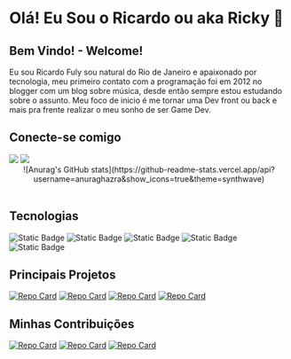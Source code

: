<div>
    <h1>Olá! Eu Sou o Ricardo ou aka Ricky 🖖</h1>
    <h2>Bem Vindo! - Welcome!  </h2>
    <p> 
        Eu sou Ricardo Fuly sou natural do Rio de Janeiro e apaixonado por tecnologia, meu primeiro contato com a programação foi em 2012 no blogger com um blog sobre música, desde então sempre estou estudando sobre o assunto. Meu foco de inicio é me tornar uma Dev front ou back e mais pra frente realizar o meu sonho de ser Game Dev.
    </p>
</div>

   <h2>Conecte-se comigo</h2>
   <a href="https://www.linkedin.com/in/ricardofuly/" target="_blank"><img src="https://img.shields.io/badge/-LinkedIn-%230077B5?style=for-the-badge&logo=linkedin&logoColor=white" target="_blank"></a> 
    <a href = "mailto:lricardofs@gmail.com"><img src="https://img.shields.io/badge/-Gmail-%23333?style=for-the-badge&logo=gmail&logoColor=white" target="_blank"></a>

  <br>
    <div align="center">
    ![Anurag's GitHub stats](https://github-readme-stats.vercel.app/api?username=anuraghazra&show_icons=true&theme=synthwave)
    </div>

  <div style="display: inline_block"><br>
        <h2>Tecnologias</h2>
        <img alt="Static Badge" src="https://img.shields.io/badge/HTML5-orange?style=for-the-badge"> 
        <img alt="Static Badge" src="https://img.shields.io/badge/CSS3-blue?style=for-the-badge">
        <img alt="Static Badge" src="https://img.shields.io/badge/JAVASCRIPT-yellow?style=for-the-badge">
        <img alt="Static Badge" src="https://img.shields.io/badge/REACT-lightblue?style=for-the-badge">
        <img alt="Static Badge" src="https://img.shields.io/badge/REACT%20NATIVE-lightblue?style=for-the-badge">
  </div>

## Principais Projetos
[![Repo Card](https://github-readme-stats.vercel.app/api/pin/?username=ricardofuly&repo=Codificador-de-Mensagens&bg_color=000&border_color=30A3DC&show_icons=true&icon_color=30A3DC&title_color=E94D5F&text_color=FFF)](https://github.com/ricardofuly/Codificador-de-Mensagens)
[![Repo Card](https://github-readme-stats.vercel.app/api/pin/?username=ricardofuly&repo=gameflix&bg_color=000&border_color=30A3DC&show_icons=true&icon_color=30A3DC&title_color=E94D5F&text_color=FFF)](https://github.com/ricardofuly/gameflix)
[![Repo Card](https://github-readme-stats.vercel.app/api/pin/?username=ricardofuly&repo=jogo-da-velha&bg_color=000&border_color=30A3DC&show_icons=true&icon_color=30A3DC&title_color=E94D5F&text_color=FFF)](https://github.com/ricardofuly/jogo-da-velha)
[![Repo Card](https://github-readme-stats.vercel.app/api/pin/?username=ricardofuly&repo=DioShop&bg_color=000&border_color=30A3DC&show_icons=true&icon_color=30A3DC&title_color=E94D5F&text_color=FFF)](https://github.com/ricardofuly/DioShop)

## Minhas Contribuições
[![Repo Card](https://github-readme-stats.vercel.app/api/pin/?username=ricardofuly&repo=dio-lab-open-source&bg_color=000&border_color=30A3DC&show_icons=true&icon_color=30A3DC&title_color=E94D5F&text_color=FFF)](thhps://github.com/ricardofuly/dio-lab-open-source)
[![Repo Card](https://github-readme-stats.vercel.app/api/pin/?username=mentoria-grupo7&repo=abracaAe&bg_color=000&border_color=30A3DC&show_icons=true&icon_color=30A3DC&title_color=E94D5F&text_color=FFF)](thhps://github.com/mentoria-grupo7/abracaAe)
[![Repo Card](https://github-readme-stats.vercel.app/api/pin/?username=mentoria-grupo7&repo=landingPage&bg_color=000&border_color=30A3DC&show_icons=true&icon_color=30A3DC&title_color=E94D5F&text_color=FFF)](thhps://github.com/mentoria-grupo7/landingPage)
